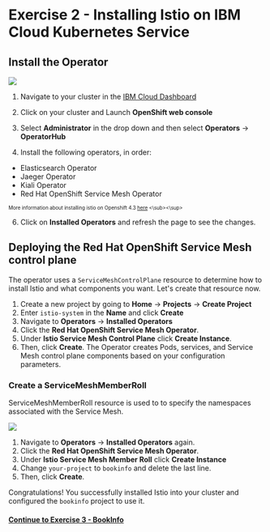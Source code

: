 # Exercise 2 - Installing Istio on IBM Cloud Kubernetes Service


## Install the Operator

![](assets/../../assets/operatorhub-istio.png)
  

1. Navigate to your cluster in the [IBM Cloud Dashboard](https://cloud.ibm.com/kubernetes/clusters)

1. Click on your cluster and Launch **OpenShift web console**

1. Select **Administrator** in the drop down and then select **Operators** -> **OperatorHub**

1. Install the following operators, in order:
  - Elasticsearch Operator
  - Jaeger Operator
  - Kiali Operator
  - Red Hat OpenShift Service Mesh Operator
  
  <sup><sub>More information about installing istio on Openshift 4.3 [here](https://docs.openshift.com/container-platform/4.3/service_mesh/service_mesh_install/installing-ossm.html) <\sub><\sup>
  
  
6. Click on **Installed Operators** and refresh the page to see the changes.


## Deploying the Red Hat OpenShift Service Mesh control plane

The operator uses a `ServiceMeshControlPlane` resource to determine how to install Istio and what components you want. Let's create that resource now.

1.  Create a new project by going to **Home** -> **Projects** -> **Create Project**
2.  Enter `istio-system` in the **Name** and click **Create**
3.  Navigate to **Operators** -> **Installed Operators**
4.  Click the **Red Hat OpenShift Service Mesh Operator**. 
5.  Under **Istio Service Mesh Control Plane** click **Create Instance**.
6.  Then, click **Create**. The Operator creates Pods, services, and Service Mesh control plane components based on your configuration parameters.

### Create a ServiceMeshMemberRoll
ServiceMeshMemberRoll resource is used to to specify the namespaces associated with the Service Mesh.

![](assets/../../assets/servicemeshmemberroll.png)

1. Navigate to **Operators** → **Installed Operators** again.
2. Click the **Red Hat OpenShift Service Mesh Operator**.
3. Under **Istio Service Mesh Member Roll** click **Create Instance**
4. Change `your-project` to `bookinfo` and delete the last line.
5. Then, click **Create**. 
    
Congratulations! You successfully installed Istio into your cluster and configured the `bookinfo` project to use it.


#### [Continue to Exercise 3 - BookInfo](../exercise-3/README.md)
